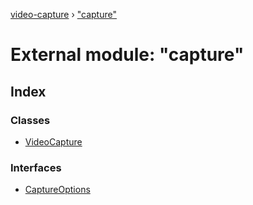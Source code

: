 [video-capture](../README.md) › ["capture"](_capture_.md)

# External module: "capture"

## Index

### Classes

* [VideoCapture](../classes/_capture_.videocapture.md)

### Interfaces

* [CaptureOptions](../interfaces/_capture_.captureoptions.md)
